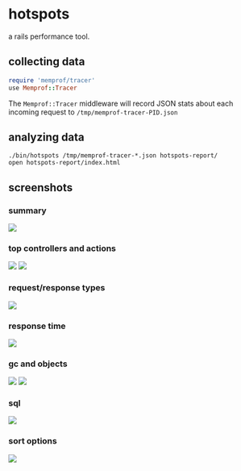 # hotspots

a rails performance tool.

## collecting data

``` ruby
require 'memprof/tracer'
use Memprof::Tracer
```

The `Memprof::Tracer` middleware will record JSON stats about each
incoming request to `/tmp/memprof-tracer-PID.json`

## analyzing data

```
./bin/hotspots /tmp/memprof-tracer-*.json hotspots-report/
open hotspots-report/index.html
```

## screenshots

### summary

![](/tmm1/hotspots/raw/master/screenshots/summary.png)

### top controllers and actions

![](/tmm1/hotspots/raw/master/screenshots/top_controllers.png)
![](/tmm1/hotspots/raw/master/screenshots/top_actions.png)

### request/response types

![](/tmm1/hotspots/raw/master/screenshots/request_response.png)

### response time

![](/tmm1/hotspots/raw/master/screenshots/response_time.png)

### gc and objects

![](/tmm1/hotspots/raw/master/screenshots/gc.png)
![](/tmm1/hotspots/raw/master/screenshots/objects.png)

### sql

![](/tmm1/hotspots/raw/master/screenshots/sql.png)

### sort options

![](/tmm1/hotspots/raw/master/screenshots/sort_options.png)

